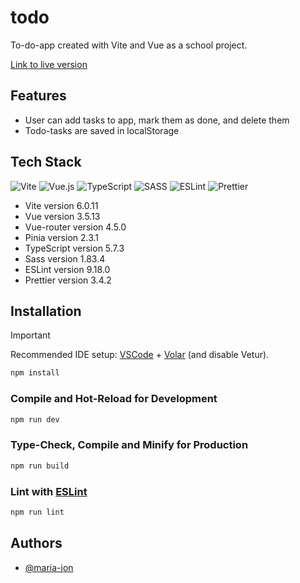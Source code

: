 # todo

To-do-app created with Vite and Vue as a school project.

[Link to live version](https://maria-jon.github.io/todo/)

## Features

- User can add tasks to app, mark them as done, and delete them
- Todo-tasks are saved in localStorage

## Tech Stack

![Vite](https://img.shields.io/badge/vite-%23646CFF.svg?style=for-the-badge&logo=vite&logoColor=white) ![Vue.js](https://img.shields.io/badge/vuejs-%2335495e.svg?style=for-the-badge&logo=vuedotjs&logoColor=%234FC08D) ![TypeScript](https://img.shields.io/badge/typescript-%23007ACC.svg?style=for-the-badge&logo=typescript&logoColor=white) ![SASS](https://img.shields.io/badge/SASS-hotpink.svg?style=for-the-badge&logo=SASS&logoColor=white) ![ESLint](https://img.shields.io/badge/ESLint-4B3263?style=for-the-badge&logo=eslint&logoColor=white) ![Prettier](https://img.shields.io/badge/prettier-%23F7B93E.svg?style=for-the-badge&logo=prettier&logoColor=black)

- Vite version 6.0.11
- Vue version 3.5.13
- Vue-router version 4.5.0
- Pinia version 2.3.1
- TypeScript version 5.7.3
- Sass version 1.83.4
- ESLint version 9.18.0
- Prettier version 3.4.2

## Installation

> [!IMPORTANT]
> Recommended IDE setup: [VSCode](https://code.visualstudio.com/) + [Volar](https://marketplace.visualstudio.com/items?itemName=Vue.volar) (and disable Vetur).

```sh
npm install
```

### Compile and Hot-Reload for Development

```sh
npm run dev
```

### Type-Check, Compile and Minify for Production

```sh
npm run build
```

### Lint with [ESLint](https://eslint.org/)

```sh
npm run lint
```

## Authors

- [@maria-jon](https://www.github.com/maria-jon)
